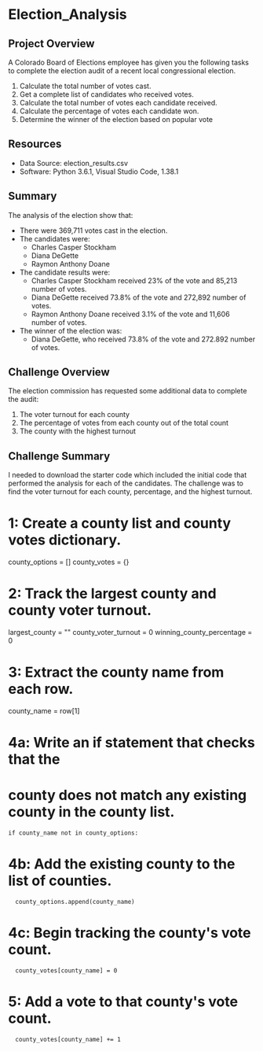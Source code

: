 # Election_Analysis

## Project Overview
A Colorado Board of Elections employee has given you the following tasks to complete the election audit of a recent local congressional election.

1. Calculate the total number of votes cast.
2. Get a complete list of candidates who received votes.
3. Calculate the total number of votes each candidate received.
4. Calculate the percentage of votes each candidate won.
5. Determine the winner of the election based on popular vote

## Resources
- Data Source: election_results.csv
- Software: Python 3.6.1, Visual Studio Code, 1.38.1

## Summary
The analysis of the election show that:
- There were 369,711 votes cast in the election.
- The candidates were:
	- Charles Casper Stockham
	- Diana DeGette
	- Raymon Anthony Doane
- The candidate results were:
	- Charles Casper Stockham received 23% of the vote and 85,213 number of votes.
	- Diana DeGette received 73.8% of the vote and 272,892 number of votes.
	- Raymon Anthony Doane received 3.1% of the vote and 11,606 number of votes.
- The winner of the election was:
	- Diana DeGette, who received 73.8% of the vote and 272.892 number of votes.

## Challenge Overview
The election commission has requested some additional data to complete the audit:

1. The voter turnout for each county
2. The percentage of votes from each county out of the total count
3. The county with the highest turnout

## Challenge Summary
I needed to download the starter code which included the initial code that performed the analysis for each of the candidates. The challenge was to find the voter turnout for each county, percentage, and the highest turnout. 

# 1: Create a county list and county votes dictionary.
county_options = []
county_votes = {}
# 2: Track the largest county and county voter turnout.
largest_county = ""
county_voter_turnout = 0
winning_county_percentage = 0
# 3: Extract the county name from each row.
   county_name = row[1]
# 4a: Write an if statement that checks that the
# county does not match any existing county in the county list.
    if county_name not in county_options:
# 4b: Add the existing county to the list of counties.
      county_options.append(county_name)
# 4c: Begin tracking the county's vote count.
      county_votes[county_name] = 0
# 5: Add a vote to that county's vote count.
      county_votes[county_name] += 1   


